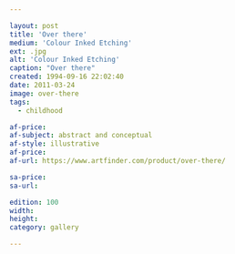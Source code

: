 ```yaml
---

layout: post
title: 'Over there'
medium: 'Colour Inked Etching'
ext: .jpg
alt: 'Colour Inked Etching'
caption: "Over there"
created: 1994-09-16 22:02:40
date: 2011-03-24
image: over-there
tags:
  - childhood

af-price:
af-subject: abstract and conceptual
af-style: illustrative
af-price:
af-url: https://www.artfinder.com/product/over-there/

sa-price:
sa-url:

edition: 100
width:
height:
category: gallery

---
```

